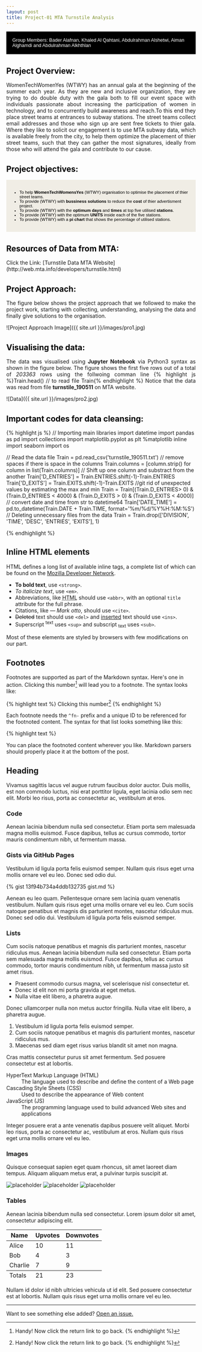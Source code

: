```yaml
---
layout: post
title: Project-01 MTA Turnstile Analysis
---
```



<div style="margin-bottom: 1rem;   padding: 1rem;   color: #FFFFFF;   background-color: #000000; font-family: Arial, Helvetica, sans-serif; font-size:0.9em;">
Group Members: Bader Alafnan, Khaled Al Qahtani, Abdulrahman Alshetwi, Aiman Alghamdi and Abdulrahman Alkhthlan
</div>

<h1 style="font-size:1.5em; color:#000000; margin-top: 2rem; margin-bottom: 1rem;">Project Overview:</h1>

<p style="text-align: justify; text-justify: inter-word;"> WomenTechWomenYes (WTWY) has an annual gala at the beginning of the summer each year. As they are new and inclusive organization, they are trying to do double duty with the gala both to fill our event space with individuals passionate about increasing the participation of women in technology, and to concurrently build awareness and reach.To this end they place street teams at entrances to subway stations. The street teams collect email addresses and those who sign up are sent free tickets to thier gala. Where they like to solicit our engagement is to use MTA subway data, which is available freely from the city, to help them optimize the placement of thier street teams, such that they can gather the most signatures, ideally from those who will attend the gala and contribute to our cause.</p>

<h1 style="font-size:1.5em; color:#000000; margin-top: 2rem; margin-bottom: 1rem;">Project objectives:</h1>

<div style="margin-bottom: 1.2rem; padding: 1rem;   color: #000000;   background-color: #F0EDE5; font-family: Arial, Helvetica, sans-serif; font-size:0.8em; text-align: left;" >
  <ul>
  <li>To help <strong>WomenTechWomensYes</strong> (WTWY) organisation to optimise the placement of thier street teams.</li>
  <li>To provide (WTWY) with <strong>bussiness solutions</strong> to reduce the <strong>cost</strong> of thier advertisment project.</li>
  <li>To provide (WTWY) with the <strong>optimum days</strong> and <strong>times</strong> at top five utilised <strong>stations</strong>.</li> 
  <li>To provide (WTWY) with the optimum <strong>UNITS</strong> inside each of the five stations.</li>
  <li>To provide (WTWY) with a <strong>pi chart</strong> that shows the percentage of utilised stations.</li> </ul> </div>


<h1 style="font-size:1.5em; color:#000000; margin-top: 2rem; margin-bottom: 1rem;">Resources of Data from MTA:</h1>
Click the Link: [Turnstile Data MTA Website](http://web.mta.info/developers/turnstile.html)


<h1 style="font-size:1.5em; color:#000000; margin-top: 2rem; margin-bottom: 1rem;">Project Approach:</h1>
<p style="text-align: justify; text-justify: inter-word;"> The figure below shows the project approach that we followed to make the project work, starting with collecting, understanding, analysing the data and finally give solutions to the organisation. </p>
![Project Approach Image]({{ site.url }}/images/pro1.jpg)

<h1 style="font-size:1.5em; color:#000000; margin-top: 2rem; margin-bottom: 1rem;">Visualising the data:</h1>
<p style="text-align: justify; text-justify: inter-word;"> The data was visualised using <strong>Jupyter Notebook</strong> via Python3 syntax as shown in the figure below. The figure shows the first five rows out of a total of <i>203363</i> rows using the follwoing comman line {% highlight js %}Train.head()      // to read file Train{% endhighlight %} Notice that the data was read from file <strong>turnstile_190511</strong> on MTA website. </p>
![Data]({{ site.url }}/images/pro2.jpg)

<h1 style="font-size:1.5em; color:#000000; margin-top: 2rem; margin-bottom: 1rem;">Important codes for data cleansing:</h1>

{% highlight js %}
// Importing main libraries 
import datetime
import pandas as pd
import collections
import matplotlib.pyplot as plt
%matplotlib inline
import seaborn
import os

// Read the data file
Train = pd.read_csv('turnstile_190511.txt')
// remove spaces if there is space in the columns
Train.columns = [column.strip() for column in list(Train.columns)]
// Shift up one column and substract from the another 
Train['D_ENTRIES'] = Train.ENTRIES.shift(-1)-Train.ENTRIES
Train['D_EXITS'] = Train.EXITS.shift(-1)-Train.EXITS
//git rid of unexpected values by estimating the max and min 
Train = Train[(Train.D_ENTRIES> 0) & (Train.D_ENTRIES < 4000) & 
                (Train.D_EXITS > 0) & (Train.D_EXITS < 4000)]
// convert date and time from str to datetime64
Train['DATE_TIME'] = pd.to_datetime(Train.DATE + Train.TIME, format='%m/%d/%Y%H:%M:%S')
// Deleting unnecessary files from the data
Train = Train.drop(['DIVISION', 'TIME', 'DESC', 'ENTRIES', 'EXITS'], 1)

{% endhighlight %}



## Inline HTML elements

HTML defines a long list of available inline tags, a complete list of which can be found on the [Mozilla Developer Network](https://developer.mozilla.org/en-US/docs/Web/HTML/Element).

- **To bold text**, use `<strong>`.
- *To italicize text*, use `<em>`.
- Abbreviations, like <abbr title="HyperText Markup Langage">HTML</abbr> should use `<abbr>`, with an optional `title` attribute for the full phrase.
- Citations, like <cite>&mdash; Mark otto</cite>, should use `<cite>`.
- <del>Deleted</del> text should use `<del>` and <ins>inserted</ins> text should use `<ins>`.
- Superscript <sup>text</sup> uses `<sup>` and subscript <sub>text</sub> uses `<sub>`.

Most of these elements are styled by browsers with few modifications on our part.

## Footnotes

Footnotes are supported as part of the Markdown syntax. Here's one in action. Clicking this number[^fn-sample_footnote] will lead you to a footnote. The syntax looks like:

{% highlight text %}
Clicking this number[^fn-sample_footnote]
{% endhighlight %}

Each footnote needs the `^fn-` prefix and a unique ID to be referenced for the footnoted content. The syntax for that list looks something like this:

{% highlight text %}
[^fn-sample_footnote]: Handy! Now click the return link to go back.
{% endhighlight %}

You can place the footnoted content wherever you like. Markdown parsers should properly place it at the bottom of the post.

## Heading

Vivamus sagittis lacus vel augue rutrum faucibus dolor auctor. Duis mollis, est non commodo luctus, nisi erat porttitor ligula, eget lacinia odio sem nec elit. Morbi leo risus, porta ac consectetur ac, vestibulum at eros.

### Code


Aenean lacinia bibendum nulla sed consectetur. Etiam porta sem malesuada magna mollis euismod. Fusce dapibus, tellus ac cursus commodo, tortor mauris condimentum nibh, ut fermentum massa.

### Gists via GitHub Pages

Vestibulum id ligula porta felis euismod semper. Nullam quis risus eget urna mollis ornare vel eu leo. Donec sed odio dui.

{% gist 13f94b734a4ddb132735 gist.md %}

Aenean eu leo quam. Pellentesque ornare sem lacinia quam venenatis vestibulum. Nullam quis risus eget urna mollis ornare vel eu leo. Cum sociis natoque penatibus et magnis dis parturient montes, nascetur ridiculus mus. Donec sed odio dui. Vestibulum id ligula porta felis euismod semper.

### Lists

Cum sociis natoque penatibus et magnis dis parturient montes, nascetur ridiculus mus. Aenean lacinia bibendum nulla sed consectetur. Etiam porta sem malesuada magna mollis euismod. Fusce dapibus, tellus ac cursus commodo, tortor mauris condimentum nibh, ut fermentum massa justo sit amet risus.

* Praesent commodo cursus magna, vel scelerisque nisl consectetur et.
* Donec id elit non mi porta gravida at eget metus.
* Nulla vitae elit libero, a pharetra augue.

Donec ullamcorper nulla non metus auctor fringilla. Nulla vitae elit libero, a pharetra augue.

1. Vestibulum id ligula porta felis euismod semper.
2. Cum sociis natoque penatibus et magnis dis parturient montes, nascetur ridiculus mus.
3. Maecenas sed diam eget risus varius blandit sit amet non magna.

Cras mattis consectetur purus sit amet fermentum. Sed posuere consectetur est at lobortis.

<dl>
  <dt>HyperText Markup Language (HTML)</dt>
  <dd>The language used to describe and define the content of a Web page</dd>

  <dt>Cascading Style Sheets (CSS)</dt>
  <dd>Used to describe the appearance of Web content</dd>

  <dt>JavaScript (JS)</dt>
  <dd>The programming language used to build advanced Web sites and applications</dd>
</dl>

Integer posuere erat a ante venenatis dapibus posuere velit aliquet. Morbi leo risus, porta ac consectetur ac, vestibulum at eros. Nullam quis risus eget urna mollis ornare vel eu leo.

### Images

Quisque consequat sapien eget quam rhoncus, sit amet laoreet diam tempus. Aliquam aliquam metus erat, a pulvinar turpis suscipit at.

![placeholder](http://placehold.it/800x400 "Large example image")
![placeholder](http://placehold.it/400x200 "Medium example image")
![placeholder](http://placehold.it/200x200 "Small example image")

### Tables

Aenean lacinia bibendum nulla sed consectetur. Lorem ipsum dolor sit amet, consectetur adipiscing elit.

<table>
  <thead>
    <tr>
      <th>Name</th>
      <th>Upvotes</th>
      <th>Downvotes</th>
    </tr>
  </thead>
  <tfoot>
    <tr>
      <td>Totals</td>
      <td>21</td>
      <td>23</td>
    </tr>
  </tfoot>
  <tbody>
    <tr>
      <td>Alice</td>
      <td>10</td>
      <td>11</td>
    </tr>
    <tr>
      <td>Bob</td>
      <td>4</td>
      <td>3</td>
    </tr>
    <tr>
      <td>Charlie</td>
      <td>7</td>
      <td>9</td>
    </tr>
  </tbody>
</table>

Nullam id dolor id nibh ultricies vehicula ut id elit. Sed posuere consectetur est at lobortis. Nullam quis risus eget urna mollis ornare vel eu leo.

-----

Want to see something else added? <a href="https://github.com/poole/poole/issues/new">Open an issue.</a>

[^fn-sample_footnote]: Handy! Now click the return link to go back.
